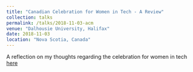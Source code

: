 ```yaml
---
title: "Canadian Celebration for Women in Tech - A Review"
collection: talks
permalink: /talks/2018-11-03-acm
venue: "Dalhousie University, Halifax"
date: 2018-11-03
location: "Nova Scotia, Canada"
---
```


A reflection on my thoughts regarding the celebration for women in tech [here](https://kmualim.github.io/posts/CAN-CWic)

